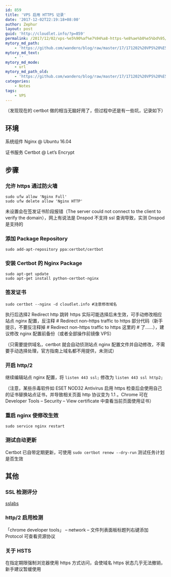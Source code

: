 ```yaml
---
id: 859
title: 'VPS 启用 HTTPS 记录'
date: '2017-12-02T22:19:18+08:00'
author: Zephur
layout: post
guid: 'http://cloudlet.info/?p=859'
permalink: /2017/12/02/vps-%e5%90%af%e7%94%a8-https-%e8%ae%b0%e5%bd%95/
mytory_md_path:
    - 'https://github.com/wandero/blog/raw/master/17/171202%20VPS%20%E5%90%AF%E7%94%A8%20HTTPS%20%E8%AE%B0%E5%BD%95.md'
mytory_md_text:
    - ''
mytory_md_mode:
    - url
mytory_md_path_old:
    - 'https://github.com/wandero/blog/raw/master/17/171202%20VPS%20%E5%90%AF%E7%94%A8%20HTTPS%20%E8%AE%B0%E5%BD%95.md'
categories:
    - Notes
tags:
    - VPS
---
```


（发现现在的 certbot 做的相当无脑好用了，但过程中还是有一些坑，记录如下）

## 环境

系统组件 Nginx @ Ubuntu 16.04

证书服务 Certbot @ Let’s Encrypt

## 步骤

### 允许 https 通过防火墙

```
sudo ufw allow 'Nginx Full'
sudo ufw delete allow 'Nginx HTTP'
```

未设置会在签发证书阶段报错（The server could not connect to the client to verify the domain），网上有说法是 Dnspod 不支持 ssl 查询导致，实测 Dnspod 是支持的

### 添加 Package Repository

```
sudo add-apt-repository ppa:certbot/certbot 
```

### 安装 Certbot 的 Nginx Package

```
sudo apt-get update
sudo apt-get install python-certbot-nginx
```

### 签发证书

```
sudo certbot --nginx -d cloudlet.info #注意修改域名
```

执行后选择2 Redirect http 跳转 https 实际可能选择后未生效，可手动修改相应站点 nginx 配置，反注释 # Redirect non-https traffic to https 部分代码（新手提示，不要反注释掉 # Redirect non-https traffic to https 这里的 # 了……），建议修改 nginx 配置前备份（或者全部操作前镜像 VPS）

（只需要提供域名，certbot 就会自动侦测站点 nginx 配置文件并自动修改，不需要手动选择处理，官方指南上域名都不用提供，未测试）

### 开启 http/2

继续编辑站点 nginx 配置，将 `listen 443 ssl;` 修改为 `listen 443 ssl http2;`

（注意，某些杀毒软件如 ESET NOD32 Antivirus 启用 https 检查后会使用自己的证书替换站点证书，并导致相关页面 http 协议变为 1.1 。Chrome 可在 Developer Tools – Security – View certificate 中查看当前页面使用证书）

### 重启 nginx 使修改生效

```
sudo service nginx restart 
```

### 测试自动更新

Certbot 已自带定期更新，可使用 `sudo certbot renew --dry-run` 测试任务计划是否生效

## 其他

### SSL 检测评分

[sslabs](https://www.ssllabs.com/)

### http/2 启用检测

「chrome developer tools」 – network – 文件列表面板标题列右键添加 Protocol 可查看资源协议

### 关于 HSTS

在指定期限强制浏览器使用 https 方式访问，会使域名 https 状态几乎无法撤销，新手建议暂缓使用